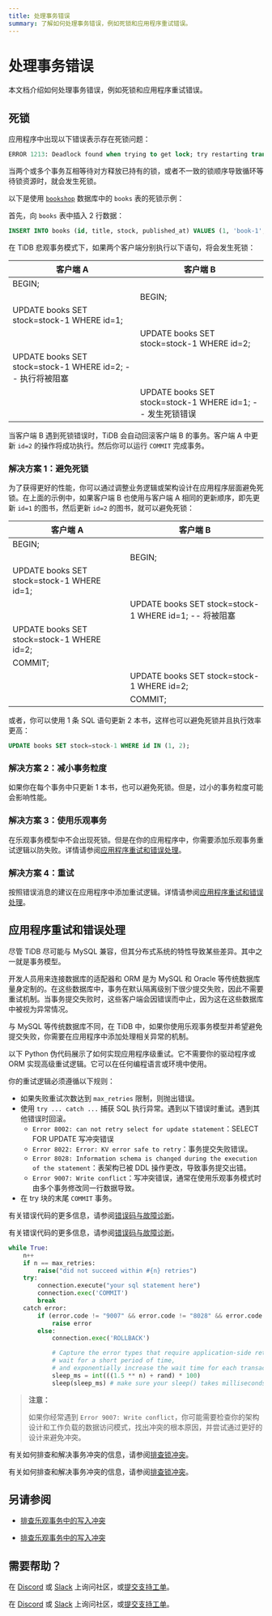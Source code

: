 ```yaml
---
title: 处理事务错误
summary: 了解如何处理事务错误，例如死锁和应用程序重试错误。
---
```


# 处理事务错误

本文档介绍如何处理事务错误，例如死锁和应用程序重试错误。

## 死锁

应用程序中出现以下错误表示存在死锁问题：

```sql
ERROR 1213: Deadlock found when trying to get lock; try restarting transaction
```

当两个或多个事务互相等待对方释放已持有的锁，或者不一致的锁顺序导致循环等待锁资源时，就会发生死锁。

以下是使用 [`bookshop`](/develop/dev-guide-bookshop-schema-design.md) 数据库中的 `books` 表的死锁示例：

首先，向 `books` 表中插入 2 行数据：

```sql
INSERT INTO books (id, title, stock, published_at) VALUES (1, 'book-1', 10, now()), (2, 'book-2', 10, now());
```

在 TiDB 悲观事务模式下，如果两个客户端分别执行以下语句，将会发生死锁：

| 客户端 A                                                      | 客户端 B                                                            |
| --------------------------------------------------------------| --------------------------------------------------------------------|
| BEGIN;                                                        |                                                                     |
|                                                               | BEGIN;                                                              |
| UPDATE books SET stock=stock-1 WHERE id=1;                    |                                                                     |
|                                                               | UPDATE books SET stock=stock-1 WHERE id=2;                          |
| UPDATE books SET stock=stock-1 WHERE id=2; -- 执行将被阻塞 |                                                                     |
|                                                               | UPDATE books SET stock=stock-1 WHERE id=1; -- 发生死锁错误 |

当客户端 B 遇到死锁错误时，TiDB 会自动回滚客户端 B 的事务。客户端 A 中更新 `id=2` 的操作将成功执行。然后你可以运行 `COMMIT` 完成事务。

### 解决方案 1：避免死锁

为了获得更好的性能，你可以通过调整业务逻辑或架构设计在应用程序层面避免死锁。在上面的示例中，如果客户端 B 也使用与客户端 A 相同的更新顺序，即先更新 `id=1` 的图书，然后更新 `id=2` 的图书，就可以避免死锁：

| 客户端 A                                                    | 客户端 B                                                         |
| ---------------------------------------------------------- | ----------------------------------------------------------------|
| BEGIN;                                                     |                                                                 |
|                                                            | BEGIN;                                                          |
| UPDATE books SET stock=stock-1 WHERE id=1;                 |                                                                 |
|                                                            | UPDATE books SET stock=stock-1 WHERE id=1;  -- 将被阻塞  |
| UPDATE books SET stock=stock-1 WHERE id=2;                 |                                                                 |
| COMMIT;                                                    |                                                                 |
|                                                            | UPDATE books SET stock=stock-1 WHERE id=2;                      |
|                                                            | COMMIT;                                                         |

或者，你可以使用 1 条 SQL 语句更新 2 本书，这样也可以避免死锁并且执行效率更高：

```sql
UPDATE books SET stock=stock-1 WHERE id IN (1, 2);
```

### 解决方案 2：减小事务粒度

如果你在每个事务中只更新 1 本书，也可以避免死锁。但是，过小的事务粒度可能会影响性能。

### 解决方案 3：使用乐观事务

在乐观事务模型中不会出现死锁。但是在你的应用程序中，你需要添加乐观事务重试逻辑以防失败。详情请参阅[应用程序重试和错误处理](#应用程序重试和错误处理)。

### 解决方案 4：重试

按照错误消息的建议在应用程序中添加重试逻辑。详情请参阅[应用程序重试和错误处理](#应用程序重试和错误处理)。

## 应用程序重试和错误处理

尽管 TiDB 尽可能与 MySQL 兼容，但其分布式系统的特性导致某些差异。其中之一就是事务模型。

开发人员用来连接数据库的适配器和 ORM 是为 MySQL 和 Oracle 等传统数据库量身定制的。在这些数据库中，事务在默认隔离级别下很少提交失败，因此不需要重试机制。当事务提交失败时，这些客户端会因错误而中止，因为这在这些数据库中被视为异常情况。

与 MySQL 等传统数据库不同，在 TiDB 中，如果你使用乐观事务模型并希望避免提交失败，你需要在应用程序中添加处理相关异常的机制。

以下 Python 伪代码展示了如何实现应用程序级重试。它不需要你的驱动程序或 ORM 实现高级重试逻辑。它可以在任何编程语言或环境中使用。

你的重试逻辑必须遵循以下规则：

- 如果失败重试次数达到 `max_retries` 限制，则抛出错误。
- 使用 `try ... catch ...` 捕获 SQL 执行异常。遇到以下错误时重试。遇到其他错误时回滚。
    - `Error 8002: can not retry select for update statement`：SELECT FOR UPDATE 写冲突错误
    - `Error 8022: Error: KV error safe to retry`：事务提交失败错误。
    - `Error 8028: Information schema is changed during the execution of the statement`：表架构已被 DDL 操作更改，导致事务提交出错。
    - `Error 9007: Write conflict`：写冲突错误，通常在使用乐观事务模式时由多个事务修改同一行数据导致。
- 在 try 块的末尾 `COMMIT` 事务。

<CustomContent platform="tidb">

有关错误代码的更多信息，请参阅[错误码与故障诊断](/error-codes.md)。

</CustomContent>

<CustomContent platform="tidb-cloud">

有关错误代码的更多信息，请参阅[错误码与故障诊断](https://docs.pingcap.com/tidb/stable/error-codes)。

</CustomContent>

```python
while True:
    n++
    if n == max_retries:
        raise("did not succeed within #{n} retries")
    try:
        connection.execute("your sql statement here")
        connection.exec('COMMIT')
        break
    catch error:
        if (error.code != "9007" && error.code != "8028" && error.code != "8002" && error.code != "8022"):
            raise error
        else:
            connection.exec('ROLLBACK')

            # Capture the error types that require application-side retry,
            # wait for a short period of time,
            # and exponentially increase the wait time for each transaction failure
            sleep_ms = int(((1.5 ** n) + rand) * 100)
            sleep(sleep_ms) # make sure your sleep() takes milliseconds
```

> **注意：**
>
> 如果你经常遇到 `Error 9007: Write conflict`，你可能需要检查你的架构设计和工作负载的数据访问模式，找出冲突的根本原因，并尝试通过更好的设计来避免冲突。

<CustomContent platform="tidb">

有关如何排查和解决事务冲突的信息，请参阅[排查锁冲突](/troubleshoot-lock-conflicts.md)。

</CustomContent>

<CustomContent platform="tidb-cloud">

有关如何排查和解决事务冲突的信息，请参阅[排查锁冲突](https://docs.pingcap.com/tidb/stable/troubleshoot-lock-conflicts)。

</CustomContent>

## 另请参阅

<CustomContent platform="tidb">

- [排查乐观事务中的写入冲突](/troubleshoot-write-conflicts.md)

</CustomContent>

<CustomContent platform="tidb-cloud">

- [排查乐观事务中的写入冲突](https://docs.pingcap.com/tidb/stable/troubleshoot-write-conflicts)

</CustomContent>

## 需要帮助？

<CustomContent platform="tidb">

在 [Discord](https://discord.gg/DQZ2dy3cuc?utm_source=doc) 或 [Slack](https://slack.tidb.io/invite?team=tidb-community&channel=everyone&ref=pingcap-docs) 上询问社区，或[提交支持工单](/support.md)。

</CustomContent>

<CustomContent platform="tidb-cloud">

在 [Discord](https://discord.gg/DQZ2dy3cuc?utm_source=doc) 或 [Slack](https://slack.tidb.io/invite?team=tidb-community&channel=everyone&ref=pingcap-docs) 上询问社区，或[提交支持工单](https://tidb.support.pingcap.com/)。

</CustomContent>
